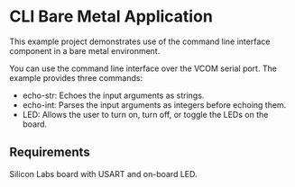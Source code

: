 # CLI Bare Metal Application

This example project demonstrates use of the command line interface component in a bare metal environment.

You can use the command line interface over the VCOM serial port.
The example provides three commands:
* echo-str: Echoes the input arguments as strings.
* echo-int: Parses the input arguments as integers before echoing them.
* LED: Allows the user to turn on, turn off, or toggle the LEDs on the board.

## Requirements

Silicon Labs board with USART and on-board LED.
